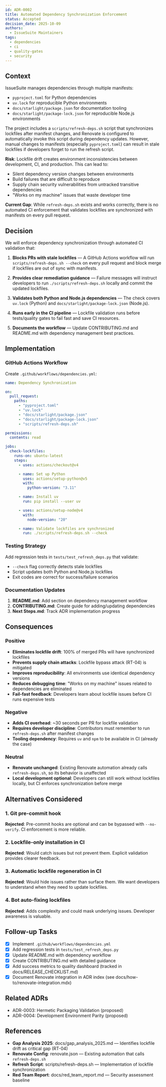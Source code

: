 ```yaml
---
id: ADR-0002
title: Automated Dependency Synchronization Enforcement
status: Accepted
decision_date: 2025-10-09
authors:
  - IssueSuite Maintainers
tags:
  - dependencies
  - ci
  - quality-gates
  - security
---
```


## Context

IssueSuite manages dependencies through multiple manifests:

- `pyproject.toml` for Python dependencies
- `uv.lock` for reproducible Python environments
- `docs/starlight/package.json` for documentation tooling
- `docs/starlight/package-lock.json` for reproducible Node.js environments

The project includes a `scripts/refresh-deps.sh` script that synchronizes lockfiles after manifest changes, and Renovate is configured to automatically invoke this script during dependency updates. However, manual changes to manifests (especially `pyproject.toml`) can result in stale lockfiles if developers forget to run the refresh script.

**Risk**: Lockfile drift creates environment inconsistencies between development, CI, and production. This can lead to:

- Silent dependency version changes between environments
- Build failures that are difficult to reproduce
- Supply chain security vulnerabilities from untracked transitive dependencies
- "Works on my machine" issues that waste developer time

**Current Gap**: While `refresh-deps.sh` exists and works correctly, there is no automated CI enforcement that validates lockfiles are synchronized with manifests on every pull request.

## Decision

We will enforce dependency synchronization through automated CI validation that:

1. **Blocks PRs with stale lockfiles** — A GitHub Actions workflow will run `scripts/refresh-deps.sh --check` on every pull request and block merge if lockfiles are out of sync with manifests.

2. **Provides clear remediation guidance** — Failure messages will instruct developers to run `./scripts/refresh-deps.sh` locally and commit the updated lockfiles.

3. **Validates both Python and Node.js dependencies** — The check covers `uv.lock` (Python) and `docs/starlight/package-lock.json` (Node.js).

4. **Runs early in the CI pipeline** — Lockfile validation runs before tests/quality gates to fail fast and save CI resources.

5. **Documents the workflow** — Update CONTRIBUTING.md and README.md with dependency management best practices.

## Implementation

### GitHub Actions Workflow

Create `.github/workflows/dependencies.yml`:

```yaml
name: Dependency Synchronization

on:
  pull_request:
    paths:
      - "pyproject.toml"
      - "uv.lock"
      - "docs/starlight/package.json"
      - "docs/starlight/package-lock.json"
      - "scripts/refresh-deps.sh"

permissions:
  contents: read

jobs:
  check-lockfiles:
    runs-on: ubuntu-latest
    steps:
      - uses: actions/checkout@v4

      - name: Set up Python
        uses: actions/setup-python@v5
        with:
          python-version: "3.11"

      - name: Install uv
        run: pip install --user uv

      - uses: actions/setup-node@v4
        with:
          node-version: "20"

      - name: Validate lockfiles are synchronized
        run: ./scripts/refresh-deps.sh --check
```

### Testing Strategy

Add regression tests in `tests/test_refresh_deps.py` that validate:

- `--check` flag correctly detects stale lockfiles
- Script updates both Python and Node.js lockfiles
- Exit codes are correct for success/failure scenarios

### Documentation Updates

1. **README.md**: Add section on dependency management workflow
2. **CONTRIBUTING.md**: Create guide for adding/updating dependencies
3. **Next Steps.md**: Track ADR implementation progress

## Consequences

### Positive

- **Eliminates lockfile drift**: 100% of merged PRs will have synchronized lockfiles
- **Prevents supply chain attacks**: Lockfile bypass attack (RT-04) is mitigated
- **Improves reproducibility**: All environments use identical dependency versions
- **Reduces debugging time**: "Works on my machine" issues related to dependencies are eliminated
- **Fail-fast feedback**: Developers learn about lockfile issues before CI runs expensive tests

### Negative

- **Adds CI overhead**: ~30 seconds per PR for lockfile validation
- **Requires developer discipline**: Contributors must remember to run `refresh-deps.sh` after manifest changes
- **Tooling dependency**: Requires `uv` and `npm` to be available in CI (already the case)

### Neutral

- **Renovate unchanged**: Existing Renovate automation already calls `refresh-deps.sh`, so its behavior is unaffected
- **Local development optional**: Developers can still work without lockfiles locally, but CI enforces synchronization before merge

## Alternatives Considered

### 1. Git pre-commit hook

**Rejected**: Pre-commit hooks are optional and can be bypassed with `--no-verify`. CI enforcement is more reliable.

### 2. Lockfile-only installation in CI

**Rejected**: Would catch issues but not prevent them. Explicit validation provides clearer feedback.

### 3. Automatic lockfile regeneration in CI

**Rejected**: Would hide issues rather than surface them. We want developers to understand when they need to update lockfiles.

### 4. Bot auto-fixing lockfiles

**Rejected**: Adds complexity and could mask underlying issues. Developer awareness is valuable.

## Follow-up Tasks

- [x] Implement `.github/workflows/dependencies.yml`
- [x] Add regression tests in `tests/test_refresh_deps.py`
- [x] Update README.md with dependency workflow
- [x] Create CONTRIBUTING.md with detailed guidance
- [x] Add success metrics to quality dashboard (tracked in docs/RELEASE_CHECKLIST.md)
- [x] Document Renovate integration in ADR index (see docs/how-to/renovate-integration.mdx)

## Related ADRs

- ADR-0003: Hermetic Packaging Validation (proposed)
- ADR-0004: Development Environment Parity (proposed)

## References

- **Gap Analysis 2025**: docs/gap_analysis_2025.md — Identifies lockfile drift as critical gap (RT-04)
- **Renovate Config**: renovate.json — Existing automation that calls `refresh-deps.sh`
- **Refresh Script**: scripts/refresh-deps.sh — Implementation of lockfile synchronization
- **Red Team Report**: docs/red_team_report.md — Security assessment baseline
